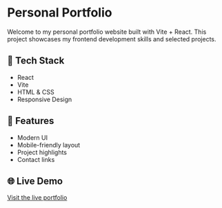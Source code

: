 # Personal Portfolio

Welcome to my personal portfolio website built with Vite + React. This project showcases 
my frontend development skills and selected projects.

## 🚀 Tech Stack
- React
- Vite
- HTML & CSS
- Responsive Design

## 📁 Features
- Modern UI
- Mobile-friendly layout
- Project highlights
- Contact links

## 🌐 Live Demo
[Visit the live portfolio](tk-portfolio-developer.netlify.app) <!-- Replace with your Netlify link once deployed -->

